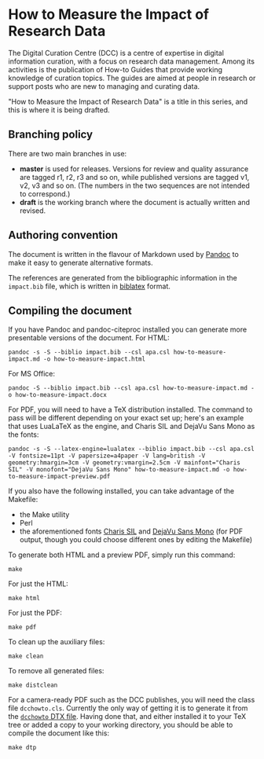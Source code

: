 How to Measure the Impact of Research Data
==========================================

The Digital Curation Centre (DCC) is a centre of expertise in digital information curation, with a focus on research data management. Among its activities is the publication of How-to Guides that provide working knowledge of curation topics. The guides are aimed at people in research or support posts who are new to managing and curating data. 

"How to Measure the Impact of Research Data" is a title in this series, and this is where it is being drafted.


Branching policy
----------------

There are two main branches in use:

* **master** is used for releases. Versions for review and quality assurance are tagged r1, r2, r3 and so on, while published versions are tagged v1, v2, v3 and so on. (The numbers in the two sequences are not intended to correspond.)
* **draft** is the working branch where the document is actually written and revised.


Authoring convention
--------------------

The document is written in the flavour of Markdown used by [Pandoc](http://johnmacfarlane.net/pandoc/) to make it easy to generate alternative formats.

The references are generated from the bibliographic information in the `impact.bib` file, which is written in [biblatex](http://www.tex.ac.uk/tex-archive/help/Catalogue/entries/biblatex.html) format.


Compiling the document
----------------------

If you have Pandoc and pandoc-citeproc installed you can generate more presentable versions of the document. For HTML:

~~~~
pandoc -s -S --biblio impact.bib --csl apa.csl how-to-measure-impact.md -o how-to-measure-impact.html
~~~~

For MS Office:

~~~~
pandoc -S --biblio impact.bib --csl apa.csl how-to-measure-impact.md -o how-to-measure-impact.docx
~~~~

For PDF, you will need to have a TeX distribution installed. The command to pass will be different depending on your exact set up; here's an example that uses LuaLaTeX as the engine, and Charis SIL and DejaVu Sans Mono as the fonts:

~~~~
pandoc -s -S --latex-engine=lualatex --biblio impact.bib --csl apa.csl -V fontsize=11pt -V papersize=a4paper -V lang=british -V geometry:hmargin=3cm -V geometry:vmargin=2.5cm -V mainfont="Charis SIL" -V monofont="DejaVu Sans Mono" how-to-measure-impact.md -o how-to-measure-impact-preview.pdf
~~~~

If you also have the following installed, you can take advantage of the Makefile:

* the Make utility
* Perl
* the aforementioned fonts [Charis SIL](http://scripts.sil.org/cms/scripts/page.php?item_id=CharisSIL_download) and [DejaVu Sans Mono](http://dejavu-fonts.org/wiki/Download) (for PDF output, though you could choose different ones by editing the Makefile)

To generate both HTML and a preview PDF, simply run this command:

~~~~
make
~~~~

For just the HTML:

~~~~
make html
~~~~

For just the PDF:

~~~~
make pdf
~~~~

To clean up the auxiliary files:

~~~~
make clean
~~~~

To remove all generated files:

~~~~
make distclean
~~~~

For a camera-ready PDF such as the DCC publishes, you will need the class file `dcchowto.cls`. Currently the only way of getting it is to generate it from the [`dcchowto` DTX file](https://github.com/alex-ball/dcchowto). Having done that, and either installed it to your TeX tree or added a copy to your working directory, you should be able to compile the document like this:

~~~~
make dtp
~~~~

